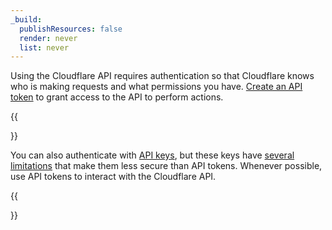 ```yaml
---
_build:
  publishResources: false
  render: never
  list: never
---
```


Using the Cloudflare API requires authentication so that Cloudflare knows who is making requests and what permissions you have. [Create an API token](/api/get-started/create-token) to grant access to the API to perform actions.

{{<Aside type="note">}}

You can also authenticate with [API keys](/api/get-started/keys/), but these keys have [several limitations](/api/get-started/keys/#limitations) that make them less secure than API tokens. Whenever possible, use API tokens to interact with the Cloudflare API.

{{</Aside>}}